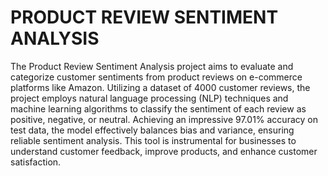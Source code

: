 # PRODUCT REVIEW SENTIMENT ANALYSIS
The Product Review Sentiment Analysis project aims to evaluate and categorize customer sentiments from product reviews on e-commerce platforms like Amazon. Utilizing a dataset of 4000 customer reviews, the project employs natural language processing (NLP) techniques and machine learning algorithms to classify the sentiment of each review as positive, negative, or neutral. Achieving an impressive 97.01% accuracy on test data, the model effectively balances bias and variance, ensuring reliable sentiment analysis. This tool is instrumental for businesses to understand customer feedback, improve products, and enhance customer satisfaction.
